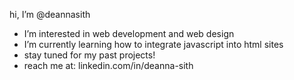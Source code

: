 hi, I’m @deannasith
- I’m interested in web development and web design
- I’m currently learning how to integrate javascript into html sites
- stay tuned for my past projects!
- reach me at: linkedin.com/in/deanna-sith
